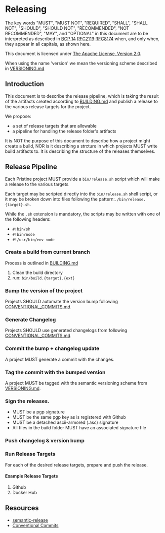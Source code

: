 # Releasing

The key words "MUST", "MUST NOT", "REQUIRED", "SHALL", "SHALL NOT", "SHOULD", "SHOULD NOT", "RECOMMENDED", "NOT RECOMMENDED", "MAY", and "OPTIONAL" in this document are to be interpreted as described in [BCP 14](https://tools.ietf.org/html/bcp14) [RFC2119](https://tools.ietf.org/html/rfc2119) [RFC8174](https://tools.ietf.org/html/rfc8174) when, and only when, they appear in all capitals, as shown here.

This document is licensed under [The Apache License, Version 2.0](https://www.apache.org/licenses/LICENSE-2.0.html).

When using the name 'version' we mean the versioning scheme described in [VERSIONING.md](VERSIONING.md)

## Introduction

This document is to describe the release pipeline, which is taking the result of the artifacts created according to [BUILDING.md](BUILDING.md) and publish a release to the various release targets for the project.

We propose:
 - a set of release targets that are allowable
 - a pipeline for handling the release folder's artifacts

It is NOT the purpose of this document to describe how a project might create a build, NOR is it describing a strcture in which projects MUST write build artifacts to. It is describing the structure of the releases themselves.

## Release Pipeline

Each Pristine project MUST provide a `bin/release.sh` script which will make a release to the various targets.

Each target may be scripted directly into the `bin/release.sh` shell script, or it may be broken down into files following the pattern:`./bin/release.{target}.sh`.

While the `.sh` extension is mandatory, the scripts may be written with one of the following headers:
 - `#!bin/sh`
 - `#!bin/node`
 - `#!/usr/bin/env node`

### Create a build from current branch

Process is outlined in [BUILDING.md](BUILDING.md)

1. Clean the build directory
2. run: `bin/build.{target}.{ext}`

### Bump the version of the project

Projects SHOULD automate the version bump following [CONVENTIONAL_COMMITS.md](CONVENTIONAL_COMMITS.md).

### Generate Changelog

Projects SHOULD use generated changelogs from following [CONVENTIONAL_COMMITS.md](CONVENTIONAL_COMMITS.md).

### Commit the bump + changelog update

A project MUST generate a commit with the changes.

### Tag the commit with the bumped version

A project MUST be tagged with the semantic versioning scheme from [VERSIONING.md](VERSIONING.md).

### Sign the releases.

 - MUST be a pgp signature
 - MUST be the same pgp key as is registered with Github
 - MUST be a detached ascii-armored (.asc) signature 
 - All files in the build folder MUST have an associated signature file

### Push changelog & version bump

### Run Release Targets

For each of the desired release targets, prepare and push the release.

#### Example Release Targets

1. Github
2. Docker Hub

## Resources

- [semantic-release](https://github.com/semantic-release/semantic-release)
- [Conventional Commits](https://conventionalcommits.org/)
